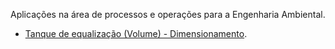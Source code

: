 Aplicações na área de processos e operações para a Engenharia Ambiental.

* [Tanque de equalização (Volume) - Dimensionamento](https://github.com/lnrddev/programacaonaengenharia/blob/main/python_scripts/mistura_rapida_mecanizada_trat_agua.ipynb).
